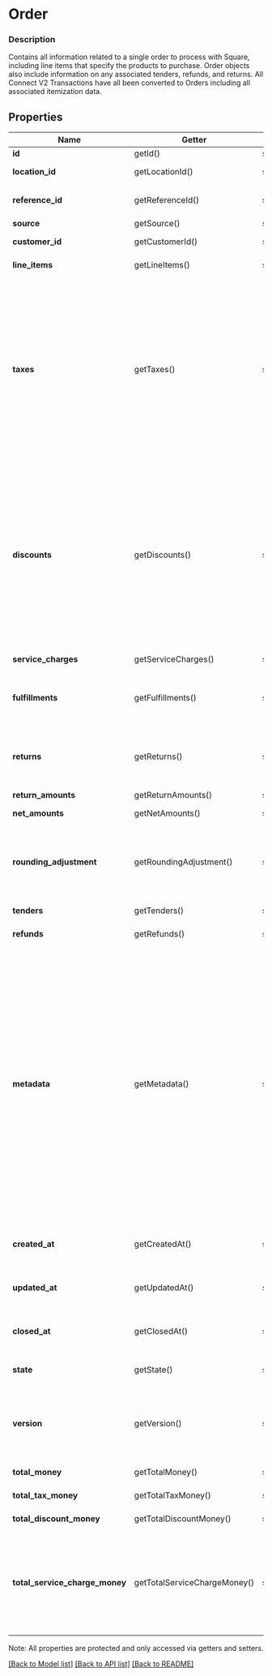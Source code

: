 # Order

### Description

Contains all information related to a single order to process with Square, including line items that specify the products to purchase. Order objects also include information on any associated tenders, refunds, and returns.  All Connect V2 Transactions have all been converted to Orders including all associated itemization data.

## Properties
Name | Getter | Setter | Type | Description | Notes
------------ | ------------- | ------------- | ------------- | ------------- | -------------
**id** | getId() | setId($value) | **string** | The order&#39;s unique ID. | [optional] 
**location_id** | getLocationId() | setLocationId($value) | **string** | The ID of the merchant location this order is associated with. | 
**reference_id** | getReferenceId() | setReferenceId($value) | **string** | A client specified identifier to associate an entity in another system with this order. | [optional] 
**source** | getSource() | setSource($value) | [**\SquareConnect\Model\OrderSource**](OrderSource.md) | The origination details of the order. | [optional] 
**customer_id** | getCustomerId() | setCustomerId($value) | **string** | The &#x60;Customer&#x60; ID of the customer associated with the order. | [optional] [beta]
**line_items** | getLineItems() | setLineItems($value) | [**\SquareConnect\Model\OrderLineItem[]**](OrderLineItem.md) | The line items included in the order. | [optional] 
**taxes** | getTaxes() | setTaxes($value) | [**\SquareConnect\Model\OrderLineItemTax[]**](OrderLineItemTax.md) | The list of all taxes associated with the order.  Taxes can be scoped to either &#x60;ORDER&#x60; or &#x60;LINE_ITEM&#x60;. For taxes with &#x60;LINE_ITEM&#x60; scope, an &#x60;OrderLineItemAppliedTax&#x60; must be added to each line item that the tax applies to. For taxes with &#x60;ORDER&#x60; scope, the server will generate an &#x60;OrderLineItemAppliedTax&#x60; for every line item.  On reads, each tax in the list will include the total amount of that tax applied to the order.  __IMPORTANT__: If &#x60;LINE_ITEM&#x60; scope is set on any taxes in this field, usage of the deprecated &#x60;line_items.taxes&#x60; field will result in an error. Please use &#x60;line_items.applied_taxes&#x60; instead. | [optional] 
**discounts** | getDiscounts() | setDiscounts($value) | [**\SquareConnect\Model\OrderLineItemDiscount[]**](OrderLineItemDiscount.md) | The list of all discounts associated with the order.  Discounts can be scoped to either &#x60;ORDER&#x60; or &#x60;LINE_ITEM&#x60;. For discounts scoped to &#x60;LINE_ITEM&#x60;, an &#x60;OrderLineItemAppliedDiscount&#x60; must be added to each line item that the discount applies to. For discounts with &#x60;ORDER&#x60; scope, the server will generate an &#x60;OrderLineItemAppliedDiscount&#x60; for every line item.  __IMPORTANT__: If &#x60;LINE_ITEM&#x60; scope is set on any discounts in this field, usage of the deprecated &#x60;line_items.discounts&#x60; field will result in an error. Please use &#x60;line_items.applied_discounts&#x60; instead. | [optional] 
**service_charges** | getServiceCharges() | setServiceCharges($value) | [**\SquareConnect\Model\OrderServiceCharge[]**](OrderServiceCharge.md) | A list of service charges applied to the order. | [optional] 
**fulfillments** | getFulfillments() | setFulfillments($value) | [**\SquareConnect\Model\OrderFulfillment[]**](OrderFulfillment.md) | Details on order fulfillment.  Orders can only be created with at most one fulfillment. However, orders returned by the API may contain multiple fulfillments. | [optional] 
**returns** | getReturns() | setReturns($value) | [**\SquareConnect\Model\OrderReturn[]**](OrderReturn.md) | Collection of items from sale Orders being returned in this one. Normally part of an Itemized Return or Exchange.  There will be exactly one &#x60;Return&#x60; object per sale Order being referenced. | [optional] [beta]
**return_amounts** | getReturnAmounts() | setReturnAmounts($value) | [**\SquareConnect\Model\OrderMoneyAmounts**](OrderMoneyAmounts.md) | Rollup of returned money amounts. | [optional] 
**net_amounts** | getNetAmounts() | setNetAmounts($value) | [**\SquareConnect\Model\OrderMoneyAmounts**](OrderMoneyAmounts.md) | Net money amounts (sale money - return money). | [optional] 
**rounding_adjustment** | getRoundingAdjustment() | setRoundingAdjustment($value) | [**\SquareConnect\Model\OrderRoundingAdjustment**](OrderRoundingAdjustment.md) | A positive or negative rounding adjustment to the total of the order, commonly used to apply Cash Rounding when the minimum unit of account is smaller than the lowest physical denomination of currency. | [optional] 
**tenders** | getTenders() | setTenders($value) | [**\SquareConnect\Model\Tender[]**](Tender.md) | The Tenders which were used to pay for the Order. | [optional] [beta]
**refunds** | getRefunds() | setRefunds($value) | [**\SquareConnect\Model\Refund[]**](Refund.md) | The Refunds that are part of this Order. | [optional] [beta]
**metadata** | getMetadata() | setMetadata($value) | **map[string,string]** | Application-defined data attached to this order. Metadata fields are intended to store descriptive references or associations with an entity in another system or store brief information about the object. Square does not process this field; it only stores and returns it in relevant API calls. Do not use metadata to store any sensitive information (personally identifiable information, card details, etc.).  Keys written by applications must be 60 characters or less and must be in the character set &#x60;[a-zA-Z0-9_-]&#x60;. Entries may also include metadata generated by Square. These keys are prefixed with a namespace, separated from the key with a &#39;:&#39; character.  Values have a max length of 255 characters.  An application may have up to 10 entries per metadata field.  Entries written by applications are private and can only be read or modified by the same application.  See [Metadata](https://developer.squareup.com/docs/build-basics/metadata) for more information. | [optional] [beta]
**created_at** | getCreatedAt() | setCreatedAt($value) | **string** | Timestamp for when the order was created. In RFC 3339 format, e.g., \&quot;2016-09-04T23:59:33.123Z\&quot;. | [optional] 
**updated_at** | getUpdatedAt() | setUpdatedAt($value) | **string** | Timestamp for when the order was last updated. In RFC 3339 format, e.g., \&quot;2016-09-04T23:59:33.123Z\&quot;. | [optional] 
**closed_at** | getClosedAt() | setClosedAt($value) | **string** | Timestamp for when the order was closed. In RFC 3339 format, e.g., \&quot;2016-09-04T23:59:33.123Z\&quot;. | [optional] 
**state** | getState() | setState($value) | **string** | The current state of the order. &#x60;OPEN&#x60;,&#x60;COMPLETED&#x60;,&#x60;CANCELED&#x60; See [OrderState](#type-orderstate) for possible values | [optional] 
**version** | getVersion() | setVersion($value) | **int** | Version number which is incremented each time an update is committed to the order. Orders that were not created through the API will not include a version and thus cannot be updated.  [Read more about working with versions](https://developer.squareup.com/docs/orders-api/manage-orders#update-orders). | [optional] [beta]
**total_money** | getTotalMoney() | setTotalMoney($value) | [**\SquareConnect\Model\Money**](Money.md) | The total amount of money to collect for the order. | [optional] 
**total_tax_money** | getTotalTaxMoney() | setTotalTaxMoney($value) | [**\SquareConnect\Model\Money**](Money.md) | The total tax amount of money to collect for the order. | [optional] 
**total_discount_money** | getTotalDiscountMoney() | setTotalDiscountMoney($value) | [**\SquareConnect\Model\Money**](Money.md) | The total discount amount of money to collect for the order. | [optional] 
**total_service_charge_money** | getTotalServiceChargeMoney() | setTotalServiceChargeMoney($value) | [**\SquareConnect\Model\Money**](Money.md) | The total amount of money collected in service charges for the order.  Note: &#x60;total_service_charge_money&#x60; is the sum of &#x60;applied_money&#x60; fields for each individual service charge. Therefore, &#x60;total_service_charge_money&#x60; will only include inclusive tax amounts, not additive tax amounts. | [optional] 

Note: All properties are protected and only accessed via getters and setters.

[[Back to Model list]](../../README.md#documentation-for-models) [[Back to API list]](../../README.md#documentation-for-api-endpoints) [[Back to README]](../../README.md)

